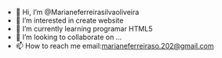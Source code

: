 - 👋 Hi, I’m @Marianeferreirasilvaoliveira
- 👀 I’m interested in create website
- 🌱 I’m currently learning  programar HTML5
- 💞️ I’m looking to collaborate on ...
- 📫 How to reach me email:marianeferreiraso.202@gmail.com

<!---
Marianeferreirasilvaoliveira/Marianeferreirasilvaoliveira is a ✨ special ✨ repository because its `README.md` (this file) appears on your GitHub profile.
You can click the Preview link to take a look at your changes.
--->

